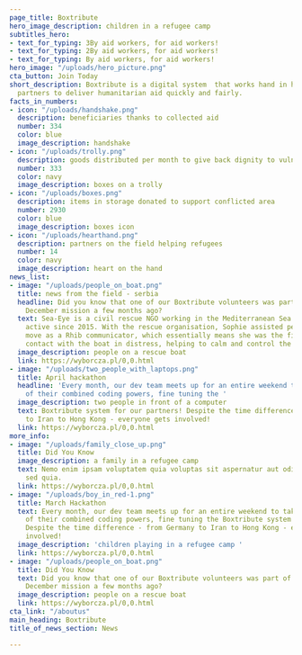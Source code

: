 ```yaml
---
page_title: Boxtribute
hero_image_description: children in a refugee camp
subtitles_hero:
- text_for_typing: 3By aid workers, for aid workers!
- text_for_typing: 2By aid workers, for aid workers!
- text_for_typing: By aid workers, for aid workers!
hero_image: "/uploads/hero_picture.png"
cta_button: Join Today
short_description: Boxtribute is a digital system  that works hand in hand with our
  partners to deliver humanitarian aid quickly and fairly.
facts_in_numbers:
- icon: "/uploads/handshake.png"
  description: beneficiaries thanks to collected aid
  number: 334
  color: blue
  image_description: handshake
- icon: "/uploads/trolly.png"
  description: goods distributed per month to give back dignity to vulnerable populations
  number: 333
  color: navy
  image_description: boxes on a trolly
- icon: "/uploads/boxes.png"
  description: items in storage donated to support conflicted area
  number: 2930
  color: blue
  image_description: boxes icon
- icon: "/uploads/hearthand.png"
  description: partners on the field helping refugees
  number: 14
  color: navy
  image_description: heart on the hand
news_list:
- image: "/uploads/people_on_boat.png"
  title: news from the field - serbia
  headline: Did you know that one of our Boxtribute volunteers was part of the Sea-Eye
    December mission a few months ago?
  text: Sea-Eye is a civil rescue NGO working in the Mediterranean Sea and has been
    active since 2015. With the rescue organisation, Sophie assisted people on the
    move as a Rhib communicator, which essentially means she was the first point of
    contact with the boat in distress, helping to calm and control the situation.
  image_description: people on a rescue boat
  link: https://wyborcza.pl/0,0.html
- image: "/uploads/two_people_with_laptops.png"
  title: April hackathon
  headline: 'Every month, our dev team meets up for an entire weekend to take advantage
    of their combined coding powers, fine tuning the '
  image_description: two people in front of a computer
  text: Boxtribute system for our partners! Despite the time difference - from Germany
    to Iran to Hong Kong - everyone gets involved!
  link: https://wyborcza.pl/0,0.html
more_info:
- image: "/uploads/family_close_up.png"
  title: Did You Know
  image_description: a family in a refugee camp
  text: Nemo enim ipsam voluptatem quia voluptas sit aspernatur aut odit aut fugit,
    sed quia.
  link: https://wyborcza.pl/0,0.html
- image: "/uploads/boy_in_red-1.png"
  title: March Hackathon
  text: Every month, our dev team meets up for an entire weekend to take advantage
    of their combined coding powers, fine tuning the Boxtribute system for our partners!
    Despite the time difference - from Germany to Iran to Hong Kong - everyone gets
    involved!
  image_description: 'children playing in a refugee camp '
  link: https://wyborcza.pl/0,0.html
- image: "/uploads/people_on_boat.png"
  title: Did You Know
  text: Did you know that one of our Boxtribute volunteers was part of the Sea-Eye
    December mission a few months ago?
  image_description: people on a rescue boat
  link: https://wyborcza.pl/0,0.html
cta_link: "/aboutus"
main_heading: Boxtribute
title_of_news_section: News

---
```

